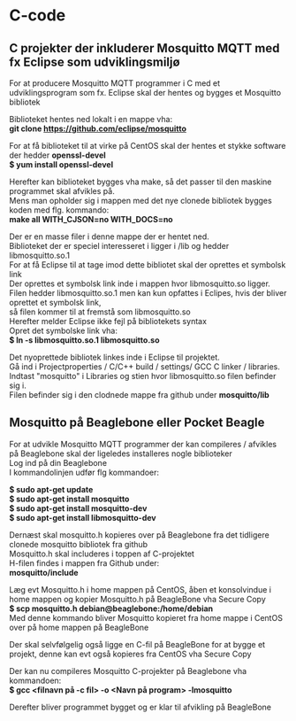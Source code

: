 # C-code

## C projekter der inkluderer Mosquitto MQTT med fx Eclipse som udviklingsmiljø
For at producere Mosquitto MQTT programmer i C med et udviklingsprogram som fx. Eclipse skal der hentes og bygges et Mosquitto bibliotek <br>

Biblioteket hentes ned lokalt i en mappe vha: <br>
**git clone https://github.com/eclipse/mosquitto**

For at få biblioteket til at virke på CentOS skal der hentes et stykke software der hedder **openssl-devel** <br>
**$ yum install openssl-devel**

Herefter kan biblioteket bygges vha make, så det passer til den maskine programmet skal afvikles på. <br>
Mens man opholder sig i mappen med det nye clonede bibliotek bygges koden med flg. kommando: <br>
**make all WITH_CJSON=no WITH_DOCS=no**

Der er en masse filer i denne mappe der er hentet ned.  <br>
Biblioteket der er speciel interesseret i ligger i /lib og hedder libmosquitto.so.1 <br>
For at få Eclipse til at tage imod dette bibliotet skal der oprettes et symbolsk link <br>
Der oprettes et symbolsk link inde i mappen hvor libmosquitto.so ligger.  <br>
Filen hedder libmosquitto.so.1 men kan kun opfattes i Eclipes, hvis der bliver oprettet et symbolsk link,  <br>
så filen kommer til at fremstå som libmosquitto.so  <br>
Herefter melder Eclipse ikke fejl på bibliotekets syntax <br>
Opret det symbolske link vha: <br>
**$ ln -s libmosquitto.so.1 libmosquitto.so** <br>


Det nyoprettede bibliotek linkes inde i Eclipse til projektet. <br>
Gå ind i Projectproperties /  C/C++ build / settings/ GCC C linker / libraries. <br>
Indtast "mosquitto" i Libraries og stien hvor libmosquitto.so filen befinder sig i.  <br>
Filen befinder sig i den clodnede mappe fra github under **mosquitto/lib**  <br>

## Mosquitto på Beaglebone eller Pocket Beagle<br>
For at udvikle Mosquitto MQTT programmer der kan compileres / afvikles på Beaglebone skal der ligeledes installeres nogle biblioteker<br>
Log ind på din Beaglebone<br>
I kommandolinjen udfør flg kommandoer:<br>

**$ sudo apt-get update**<br>
**$ sudo apt-get install mosquitto**<br>
**$ sudo apt-get install mosquitto-dev**<br>
**$ sudo apt-get install libmosquitto-dev**<br>

Dernæst skal mosquitto.h kopieres over på Beaglebone fra det tidligere clonede mosquitto bibliotek fra github<br>
Mosquitto.h skal includeres i toppen af C-projektet<br>
H-filen findes i mappen fra Github under:<br>
**mosquitto/include**<br>

Læg evt Mosquitto.h i home mappen på CentOS, åben et konsolvindue i home mappen og kopier Mosquitto.h på BeagleBone vha Secure Copy <br>
**$ scp mosquitto.h debian@beaglebone:/home/debian** <br>
Med denne kommando bliver Mosquitto kopieret fra home mappe i CentOS over på home mappen på BeagleBone<br>

Der skal selvfølgelig også ligge en C-fil på BeagleBone for at bygge et projekt, denne kan evt også kopieres fra CentOS vha Secure Copy<br>

Der kan nu compileres Mosquitto C-projekter på Beaglebone vha kommandoen: <br>
**$ gcc <filnavn på -c fil> -o <Navn på program> -lmosquitto**<br>

Derefter bliver programmet bygget og er klar til afvikling på BeagleBone<br>

